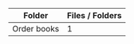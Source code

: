 | Folder      |   Files / Folders |
|-------------|-------------------|
| Order books |                 1 |